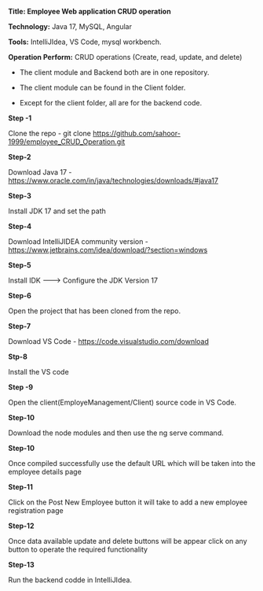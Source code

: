 **Title: Employee Web application CRUD operation** 

**Technology:** Java 17, MySQL, Angular

**Tools:** IntelliJIdea, VS Code, mysql workbench. 

**Operation Perform:** CRUD operations (Create, read, update, and delete)

- The client module and Backend both are in one repository. 

- The client module can be found in the Client folder. 

- Except for the client folder, all are for the backend code. 

**Step -1**

Clone the repo - git clone https://github.com/sahoor-1999/employee_CRUD_Operation.git

**Step-2**

Download Java 17 - https://www.oracle.com/in/java/technologies/downloads/#java17

**Step-3**

Install JDK 17 and set the path

**Step-4**

Download IntelliJIDEA community version - https://www.jetbrains.com/idea/download/?section=windows

**Step-5**

Install IDK ---> Configure the JDK Version 17 

**Step-6**

Open the project that has been cloned from the repo.

**Step-7**

Download VS Code - https://code.visualstudio.com/download

**Stp-8**

Install the VS code

**Step -9**

Open the client(EmployeManagement/Client) source code in VS Code.

**Step-10**

Download the node modules and then use the ng serve command.

**Step-10**

Once compiled successfully use the default URL which will be taken into the employee details page

**Step-11**

Click on the Post New Employee button it will take to add a new employee registration page 

**Step-12**

Once data available update and delete buttons will be appear click on any button to operate the required functionality

**Step-13**

Run the backend codde in IntelliJIdea.


